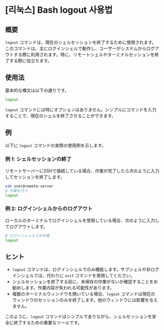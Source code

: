 # [리눅스] Bash logout 사용법

## 概要
`logout` コマンドは、現在のシェルセッションを終了するために使用されます。このコマンドは、主にログインシェルで動作し、ユーザーがシステムからログアウトする際に利用されます。特に、リモートシェルやターミナルセッションを終了する際に役立ちます。

## 使用法
基本的な構文は以下の通りです。

```bash
logout
```

`logout` コマンドには特にオプションはありません。シンプルにコマンドを入力することで、現在のシェルを終了させることができます。

## 例
以下に `logout` コマンドの実際の使用例を示します。

### 例 1: シェルセッションの終了
リモートサーバーにSSHで接続している場合、作業が完了したら次のように入力してセッションを終了します。

```bash
ssh user@remote-server
# 作業を行う
logout
```

### 例 2: ログインシェルからのログアウト
ローカルのターミナルでログインシェルを使用している場合、次のように入力してログアウトします。

```bash
# ログインシェルでの作業
logout
```

## ヒント
- `logout` コマンドは、ログインシェルでのみ機能します。サブシェルや非ログインシェルでは、代わりに `exit` コマンドを使用してください。
- シェルセッションを終了する前に、未保存の作業がないか確認することをお勧めします。作業内容が失われる可能性があります。
- 複数のターミナルウィンドウを開いている場合、`logout` コマンドは現在のウィンドウのセッションのみを終了します。他のウィンドウには影響を与えません。

このように、`logout` コマンドはシンプルでありながら、シェルセッションを安全に終了するための重要なツールです。